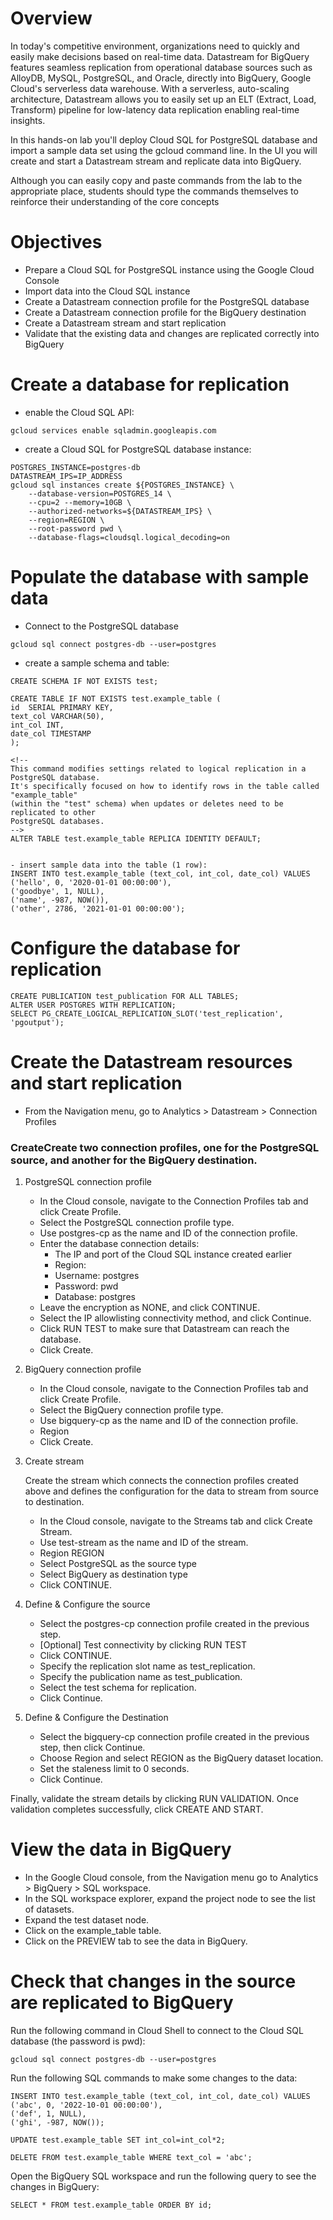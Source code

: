 # Overview

In today's competitive environment, organizations need to quickly and easily make decisions based on real-time data. Datastream for BigQuery features seamless replication from operational database sources such as AlloyDB, MySQL, PostgreSQL, and Oracle, directly into BigQuery, Google Cloud's serverless data warehouse. With a serverless, auto-scaling architecture, Datastream allows you to easily set up an ELT (Extract, Load, Transform) pipeline for low-latency data replication enabling real-time insights.

In this hands-on lab you'll deploy Cloud SQL for PostgreSQL database and import a sample data set using the gcloud command line. In the UI you will create and start a Datastream stream and replicate data into BigQuery.

Although you can easily copy and paste commands from the lab to the appropriate place, students should type the commands themselves to reinforce their understanding of the core concepts

# Objectives

- Prepare a Cloud SQL for PostgreSQL instance using the Google Cloud Console
- Import data into the Cloud SQL instance
- Create a Datastream connection profile for the PostgreSQL database
- Create a Datastream connection profile for the BigQuery destination
- Create a Datastream stream and start replication
- Validate that the existing data and changes are replicated correctly into BigQuery

# Create a database for replication

- enable the Cloud SQL API:

```
gcloud services enable sqladmin.googleapis.com
```

- create a Cloud SQL for PostgreSQL database instance:

```
POSTGRES_INSTANCE=postgres-db
DATASTREAM_IPS=IP_ADDRESS
gcloud sql instances create ${POSTGRES_INSTANCE} \
    --database-version=POSTGRES_14 \
    --cpu=2 --memory=10GB \
    --authorized-networks=${DATASTREAM_IPS} \
    --region=REGION \
    --root-password pwd \
    --database-flags=cloudsql.logical_decoding=on
```

# Populate the database with sample data

- Connect to the PostgreSQL database

```
gcloud sql connect postgres-db --user=postgres
```

- create a sample schema and table:

```
CREATE SCHEMA IF NOT EXISTS test;

CREATE TABLE IF NOT EXISTS test.example_table (
id  SERIAL PRIMARY KEY,
text_col VARCHAR(50),
int_col INT,
date_col TIMESTAMP
);

<!-- 
This command modifies settings related to logical replication in a PostgreSQL database.
It's specifically focused on how to identify rows in the table called "example_table" 
(within the "test" schema) when updates or deletes need to be replicated to other 
PostgreSQL databases. 
-->
ALTER TABLE test.example_table REPLICA IDENTITY DEFAULT; 


- insert sample data into the table (1 row):
INSERT INTO test.example_table (text_col, int_col, date_col) VALUES
('hello', 0, '2020-01-01 00:00:00'),
('goodbye', 1, NULL),
('name', -987, NOW()),
('other', 2786, '2021-01-01 00:00:00');
```

# Configure the database for replication

```
CREATE PUBLICATION test_publication FOR ALL TABLES;
ALTER USER POSTGRES WITH REPLICATION;
SELECT PG_CREATE_LOGICAL_REPLICATION_SLOT('test_replication', 'pgoutput');
```

# Create the Datastream resources and start replication

- From the Navigation menu, go to Analytics > Datastream > Connection Profiles

### CreateCreate two connection profiles, one for the PostgreSQL source, and another for the BigQuery destination.

1. PostgreSQL connection profile

    - In the Cloud console, navigate to the Connection Profiles tab and click Create Profile.
    - Select the PostgreSQL connection profile type.
    - Use postgres-cp as the name and ID of the connection profile.
    - Enter the database connection details:
        * The IP and port of the Cloud SQL instance created earlier
        * Region: <REGION>
        * Username: postgres
        * Password: pwd
        * Database: postgres
    - Leave the encryption as NONE, and click CONTINUE.
    - Select the IP allowlisting connectivity method, and click Continue.
    - Click RUN TEST to make sure that Datastream can reach the database.
    - Click Create.

2. BigQuery connection profile

    - In the Cloud console, navigate to the Connection Profiles tab and click Create Profile.
    - Select the BigQuery connection profile type.
    - Use bigquery-cp as the name and ID of the connection profile.
    - Region <REGION>
    - Click Create.

3. Create stream

    Create the stream which connects the connection profiles created above and defines the configuration for the data to stream from source to destination.

    - In the Cloud console, navigate to the Streams tab and click Create Stream.
    - Use test-stream as the name and ID of the stream.
    - Region REGION
    - Select PostgreSQL as the source type
    - Select BigQuery as destination type
    - Click CONTINUE.

4. Define & Configure the source

    - Select the postgres-cp connection profile created in the previous step.
    - [Optional] Test connectivity by clicking RUN TEST
    - Click CONTINUE.
    - Specify the replication slot name as test_replication.
    - Specify the publication name as test_publication.
    - Select the test schema for replication.
    - Click Continue.

5. Define & Configure the Destination

    - Select the bigquery-cp connection profile created in the previous step, then click Continue.
    - Choose Region and select REGION as the BigQuery dataset location.
    - Set the staleness limit to 0 seconds.
    - Click Continue.

Finally, validate the stream details by clicking RUN VALIDATION. Once validation completes successfully, click CREATE AND START.

# View the data in BigQuery

- In the Google Cloud console, from the Navigation menu go to Analytics > BigQuery > SQL workspace.
- In the SQL workspace explorer, expand the project node to see the list of datasets.
- Expand the test dataset node.
- Click on the example_table table.
- Click on the PREVIEW tab to see the data in BigQuery.

# Check that changes in the source are replicated to BigQuery

Run the following command in Cloud Shell to connect to the Cloud SQL database (the password is pwd):

```
gcloud sql connect postgres-db --user=postgres
```

Run the following SQL commands to make some changes to the data:

```
INSERT INTO test.example_table (text_col, int_col, date_col) VALUES
('abc', 0, '2022-10-01 00:00:00'),
('def', 1, NULL),
('ghi', -987, NOW());

UPDATE test.example_table SET int_col=int_col*2; 

DELETE FROM test.example_table WHERE text_col = 'abc';
```

Open the BigQuery SQL workspace and run the following query to see the changes in BigQuery:

```
SELECT * FROM test.example_table ORDER BY id;
```


